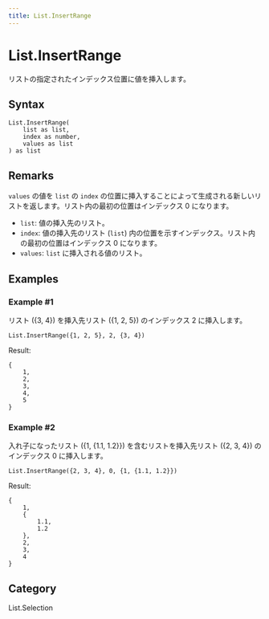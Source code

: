 ```yaml
---
title: List.InsertRange
---
```


# List.InsertRange


リストの指定されたインデックス位置に値を挿入します。


## Syntax

```powerquery
List.InsertRange(
    list as list,
    index as number,
    values as list
) as list
```


## Remarks

<code>values</code> の値を <code>list</code> の <code>index</code> の位置に挿入することによって生成される新しいリストを返します。リスト内の最初の位置はインデックス 0 になります。      <ul>        <li><code>list</code>: 値の挿入先のリスト。</li>        <li><code>index</code>: 値の挿入先のリスト (<code>list</code>) 内の位置を示すインデックス。リスト内の最初の位置はインデックス 0 になります。</li>        <li><code>values</code>: <code>list</code> に挿入される値のリスト。</li>      </ul>


## Examples

### Example #1 
リスト (\{3, 4}) を挿入先リスト (\{1, 2, 5}) のインデックス 2 に挿入します。
```powerquery
List.InsertRange({1, 2, 5}, 2, {3, 4})
```

Result: 
```powerquery
{
    1,
    2,
    3,
    4,
    5
}
```


### Example #2 
入れ子になったリスト (\{1, \{1.1, 1.2}}) を含むリストを挿入先リスト (\{2, 3, 4}) のインデックス 0 に挿入します。
```powerquery
List.InsertRange({2, 3, 4}, 0, {1, {1.1, 1.2}})
```

Result: 
```powerquery
{
    1,
    {
        1.1,
        1.2
    },
    2,
    3,
    4
}
```




## Category
List.Selection
